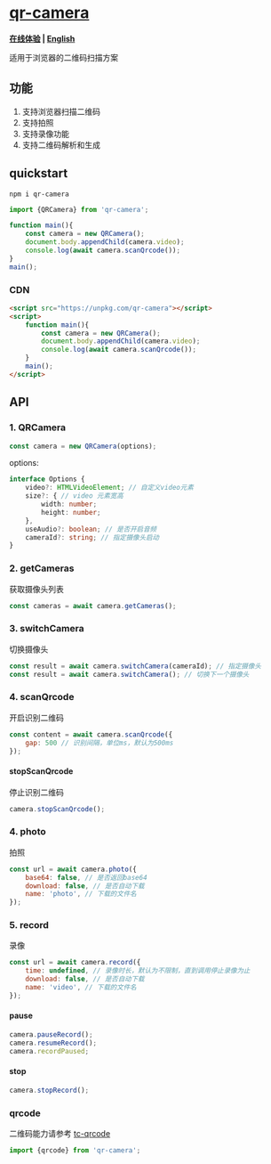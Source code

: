 <!--
 * @Author: tackchen
 * @Date: 2022-08-03 21:24:33
 * @Description: Coding something
-->
# [qr-camera](https://github.com/theajack/qr-camera)

**[在线体验](https://theajack.gitee.io/qr-camera) | [English](https://github.com/theajack/qr-camera/blob/master/README.md)**

适用于浏览器的二维码扫描方案

## 功能

1. 支持浏览器扫描二维码
2. 支持拍照
3. 支持录像功能
4. 支持二维码解析和生成

## quickstart

```
npm i qr-camera
```

```js
import {QRCamera} from 'qr-camera';

function main(){
    const camera = new QRCamera();
    document.body.appendChild(camera.video);
    console.log(await camera.scanQrcode());
}
main();
```

### CDN

```html
<script src="https://unpkg.com/qr-camera"></script>
<script>
    function main(){
        const camera = new QRCamera();
        document.body.appendChild(camera.video);
        console.log(await camera.scanQrcode());
    }
    main();
</script>
```

## API

### 1. QRCamera

```js
const camera = new QRCamera(options);
```

options:

```ts
interface Options {
    video?: HTMLVideoElement; // 自定义video元素
    size?: { // video 元素宽高
        width: number;
        height: number;
    },
    useAudio?: boolean; // 是否开启音频
    cameraId?: string; // 指定摄像头启动
}
```

### 2. getCameras

获取摄像头列表

```js
const cameras = await camera.getCameras();
```

### 3. switchCamera

切换摄像头

```js
const result = await camera.switchCamera(cameraId); // 指定摄像头
const result = await camera.switchCamera(); // 切换下一个摄像头
```

### 4. scanQrcode

开启识别二维码

```js
const content = await camera.scanQrcode({
    gap: 500 // 识别间隔，单位ms，默认为500ms
});
```

#### stopScanQrcode

停止识别二维码

```js
camera.stopScanQrcode();
```

### 4. photo

拍照

```js
const url = await camera.photo({
    base64: false, // 是否返回base64
    download: false, // 是否自动下载
    name: 'photo', // 下载的文件名
});
```

### 5. record

录像

```js
const url = await camera.record({
    time: undefined, // 录像时长，默认为不限制，直到调用停止录像为止
    download: false, // 是否自动下载
    name: 'video', // 下载的文件名
});
```

#### pause

```js
camera.pauseRecord();
camera.resumeRecord();
camera.recordPaused;
```

#### stop

```js
camera.stopRecord();
```

### qrcode

二维码能力请参考 [tc-qrcode](https://github.com/theajack/qrcode)

```js
import {qrcode} from 'qr-camera';
```